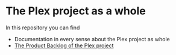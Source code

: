 # The Plex project as a whole
In this repository you can find
- Documentation in every sense about the Plex project as whole
- [The Product Backlog of the Plex project](https://github.com/orgs/PLEX-Platform/projects/2)
